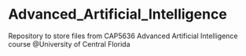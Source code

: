 # Advanced_Artificial_Intelligence
Repository to store files from CAP5636 Advanced Artificial Intelligence course @University of Central Florida

